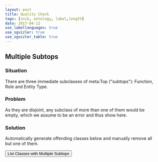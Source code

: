 ```yaml
---
layout: post
title: Quality Check
tags: [snik, ontology, label,length]
date: 2017-04-12
use_labellanguages: true
use_sgvizler: true
use_sgvizler_table: true
---
```


## Multiple Subtops
### Situation
There are three immediate subclasses of meta:Top ("subtops"): Function, Role and Entity Type.
### Problem
As they are disjoint, any subclass of more than one of them would be empty, which we assume to be an error and thus show here.
### Solution
Automatically generate offending classes below and manually remove all but one of them.

<input type="button" id="sgvizler-button-subtop" value="List Classes with Multiple Subtops" />
<div id="sgvizler-div-subtop"
         data-sgvizler-query="
select ?class ?type1 ?type2
from <http://www.snik.eu/ontology>
{
?class meta:subTopClass ?type1, ?type2.
filter(?type1!=?type2)
filter(str(?type1)<str(?type2))
}
">
</div>
